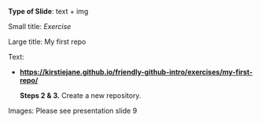 **Type of Slide**: text + img

Small title: *Exercise*

Large title: My first repo



Text: 

* **https://kirstiejane.github.io/friendly-github-intro/exercises/my-first-repo/**

  **Steps 2 & 3.** Create a new repository.

Images: Please see presentation slide 9


